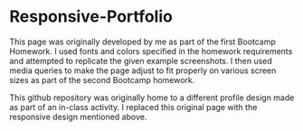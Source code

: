 # Responsive-Portfolio

This page was originally developed by me as part of the first Bootcamp Homework. I used fonts and colors specified in the homework requirements and attempted to replicate the given example screenshots. I then used media queries to make the page adjust to fit properly on various screen sizes as part of the second Bootcamp homework.

This github repository was originally home to a different profile design made as part of an in-class activity. I replaced this original page with the responsive design mentioned above.